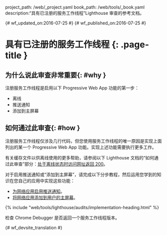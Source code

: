 project_path: /web/_project.yaml
book_path: /web/tools/_book.yaml
description:“具有已注册的服务工作线程”Lighthouse 审查的参考文档。

{# wf_updated_on:2016-07-25 #}
{# wf_published_on:2016-07-25 #}

# 具有已注册的服务工作线程 {: .page-title }

## 为什么说此审查非常重要{: #why }

注册服务工作线程是启用以下 Progressive Web App 功能的第一步：


* 离线
* 推送通知
* 添加到主屏幕

## 如何通过此审查{: #how }

注册服务工作线程仅涉及几行代码，但您使用服务工作线程的唯一原因是实现上面列出的某一个 Progressive Web App 功能。实现上述功能需要执行更多工作。


有关缓存文件以供离线使用的更多帮助，请参阅以下 Lighthouse 文档的“如何通过此审查”部分：[处于离线状态时访问网址返回 200](http-200-when-offline#how)。



对于启用推送通知或“添加到主屏幕”，请完成以下分步教程，然后运用您学到的知识在您自己的应用中实现这些功能：



* [为网络应用启用推送通知](https://codelabs.developers.google.com/codelabs/push-notifications)。
* [将网络应用添加到用户的主屏幕](https://codelabs.developers.google.com/codelabs/add-to-home-screen)。


{% include "web/tools/lighthouse/audits/implementation-heading.html" %}

检查 Chrome Debugger 是否返回一个服务工作线程版本。


{# wf_devsite_translation #}
